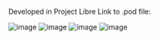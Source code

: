 Developed in Project Libre
Link to .pod file: 

![image](https://user-images.githubusercontent.com/43020059/60631473-2d8f6080-9dc5-11e9-8ebb-e433f172baea.png)
![image](https://user-images.githubusercontent.com/43020059/60631521-662f3a00-9dc5-11e9-9241-eccc625ad3e8.png)
![image](https://user-images.githubusercontent.com/43020059/60631780-cffc1380-9dc6-11e9-8e0d-2e19bf864ac3.png)
![image](https://user-images.githubusercontent.com/43020059/60631580-bb6b4b80-9dc5-11e9-9f2a-d7749012f5b4.png)
